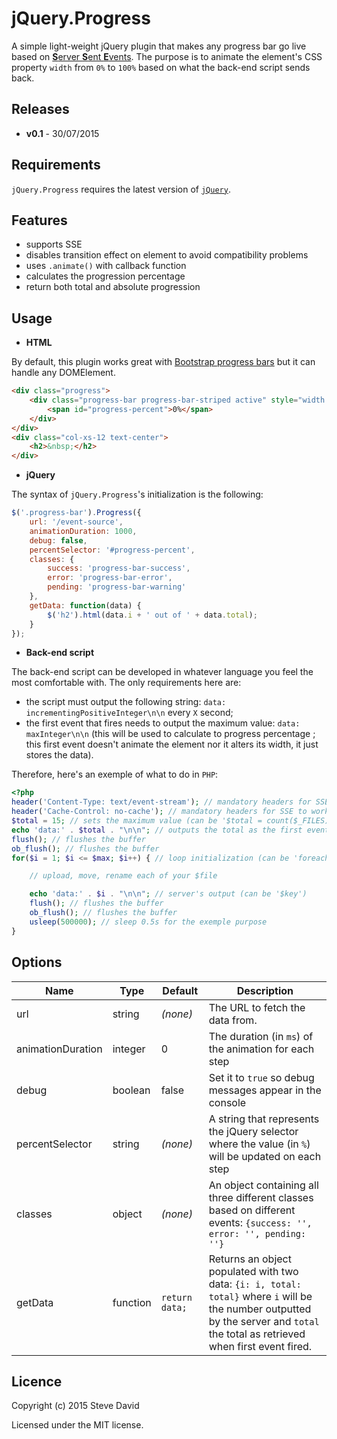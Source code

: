 # jQuery.Progress
A simple light-weight jQuery plugin that makes any progress bar go live based on [**S**erver **S**ent **E**vents](http://www.w3.org/TR/2011/WD-eventsource-20110208). The purpose is to animate the element's CSS property `width` from `0%` to `100%` based on what the back-end script sends back.

## Releases
* **v0.1** - 30/07/2015

## Requirements
`jQuery.Progress` requires the latest version of [`jQuery`](https://jquery.com/download/).

## Features
* supports SSE
* disables transition effect on element to avoid compatibility problems
* uses `.animate()` with callback function
* calculates the progression percentage
* return both total and absolute progression

## Usage
* **HTML**

By default, this plugin works great with [Bootstrap progress bars](http://getbootstrap.com/components/#progress) but it can handle any DOMElement.
```html
<div class="progress">
    <div class="progress-bar progress-bar-striped active" style="width: 0%">
        <span id="progress-percent">0%</span>
    </div>
</div>
<div class="col-xs-12 text-center">
	<h2>&nbsp;</h2>
</div>
```

* **jQuery**

The syntax of `jQuery.Progress`'s initialization is the following:
```javascript
$('.progress-bar').Progress({
    url: '/event-source',
    animationDuration: 1000,
    debug: false,
    percentSelector: '#progress-percent',
    classes: {
        success: 'progress-bar-success',
        error: 'progress-bar-error',
        pending: 'progress-bar-warning'
    },
    getData: function(data) {
    	$('h2').html(data.i + ' out of ' + data.total);
    }
});
```

* **Back-end script**

The back-end script can be developed in whatever language you feel the most comfortable with. The only requirements here are:
* the script must output the following string: `data: incrementingPositiveInteger\n\n` every `X` second;
* the first event that fires needs to output the maximum value: `data: maxInteger\n\n` (this will be used to calculate to progress percentage ; this first event doesn't animate the element nor it alters its width, it just stores the data).

Therefore, here's an exemple of what to do in `PHP`:
```PHP
<?php
header('Content-Type: text/event-stream'); // mandatory headers for SSE to work
header('Cache-Control: no-cache'); // mandatory headers for SSE to work
$total = 15; // sets the maximum value (can be '$total = count($_FILES);' for instance)
echo 'data:' . $total . "\n\n"; // outputs the total as the first event so percentage get calculated
flush(); // flushes the buffer
ob_flush(); // flushes the buffer
for($i = 1; $i <= $max; $i++) { // loop initialization (can be 'foreach($_FILES as $key => $file) {}')

    // upload, move, rename each of your $file

    echo 'data:' . $i . "\n\n"; // server's output (can be '$key')
    flush(); // flushes the buffer
    ob_flush(); // flushes the buffer
    usleep(500000); // sleep 0.5s for the exemple purpose
}
```


## Options
Name | Type | Default | Description
------------ | ------------- | ------------- | -------------
url | string | *(none)* | The URL to fetch the data from.
animationDuration | integer | 0 | The duration (in `ms`) of the animation for each step
debug | boolean | false | Set it to `true` so debug messages appear in the console
percentSelector | string | *(none)* | A string that represents the jQuery selector where the value (in `%`) will be updated on each step
classes | object | *(none)* | An object containing all three different classes based on different events: `{success: '', error: '', pending: ''}`
getData | function | `return data;` | Returns an object populated with two data: `{i: i, total: total}` where `i` will be the number outputted by the server and `total` the total as retrieved when first event fired.

## Licence
Copyright (c) 2015 Steve David

Licensed under the MIT license.
